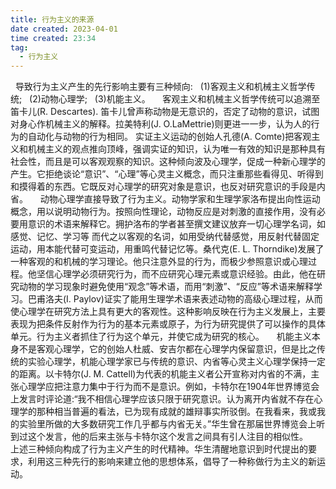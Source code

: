 ```yaml
---
title: 行为主义的来源
date created: 2023-04-01
time created: 23:34
tag: 
  - 行为主义
---
```


  导致行为主义产生的先行影响主要有三种倾向: 
  (1)客观主义和机械主义哲学传统;
  (2)动物心理学;
  (3)机能主义。
  
  客观主义和机械主义哲学传统可以追溯至笛卡儿(R. Descartes). 笛卡儿曾声称动物是无意识的，否定了动物的意识，试图对身心作机械主义的解释。拉美特利(J. O.LaMettrie)则更进一一步，认为人的行为的自动化与动物的行为相同。 实证主义运动的创始人孔德(A. Comte)把客观主义和机械主义的观点推向顶峰，强调实证的知识，认为唯一有效的知识是那种具有社会性，而且是可以客观观察的知识。这种倾向波及心理学，促成一种新心理学的产生。它拒绝谈论“意识”、“心理”等心灵主义概念，而只注重那些看得见、听得到和摸得着的东西。它既反对心理学的研究对象是意识，也反对研究意识的手段是内省。
  
  动物心理学直接导致了行为主义。动物学家和生理学家洛布提出向性运动概念，用以说明动物行为。按照向性理论，动物反应是对刺激的直接作用，没有必要用意识的术语来解释它。拥护洛布的学者甚至撰文建议放弃一切心理学名词，如感觉、记忆、学习等 而代之以客观的名词，如用受纳代替感觉，用反射代替固定运动，用本能代替可变运动，用重鸣代替记忆等。桑代克(E. L. Thorndike)发展了一种客观的和机械的学习理论。他只注意外显的行为，而极少参照意识或心理过程。他坚信心理学必须研究行为，而不应研究心理元素或意识经验。由此，他在研究动物的学习现象时避免使用“观念”等术语，而用“刺激”、“反应”等术语来解释学习。巴甫洛夫(I. Paylov)证实了能用生理学术语来表述动物的高级心理过程，从而使心理学在研究方法上具有更大的客观性。这种影响反映在行为主义发展上，主要表现为把条件反射作为行为的基本元素或原子，为行为研究提供了可以操作的具体单元。行为主义者抓住了行为这个单元，并使它成为研究的核心。
  
  机能主义本身不是客观心理学，它的创始人杜威、安吉尔都在心理学内保留意识，但是比之传统的实验心理学，机能心理学家已与传统的意识、内省等心灵主义心理学保持一定的距离。以卡特尔(J. M. Cattell)为代表的机能主义者公开宣称对内省的不满，主张心理学应把注意力集中于行为而不是意识。例如，卡特尔在1904年世界博览会上发言时评论道:“我不相信心理学应该只限于研究意识。认为离开内省就不存在心理学的那种相当普遍的看法，已为现有成就的雄辩事实所驳倒。在我看来，我或我的实验里所做的大多数研究工作几乎都与内省无关。”华生曾在那届世界博览会上听到过这个发言，他的后来主张与卡特尔这个发言之间具有引人注目的相似性。
  
  上述三种倾向构成了行为主义产生的时代精神。华生清醒地意识到时代提出的要求，利用这三种先行的影响来建立他的思想体系，倡导了一种称做行为主义的新运动。
